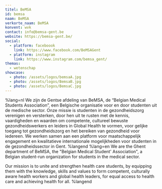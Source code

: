 ```yaml
---
titel: BeMSA
id: bemsa
naam: BeMSA
verkorte_naam: BeMSA
konvent: wvk
contact: info@bemsa-gent.be
website: https://bemsa-gent.be/
social:
  - platform: faceboook
    link: https://www.facebook.com/BeMSAGent
  - platform: instagram
    link: https://www.instagram.com/bemsa_gent/
themas:
  - wetenschap
showcase:
  - photo: /assets/logos/bemsaA.jpg
  - photo: /assets/logos/BemsaB.jpg
  - photo: /assets/logos/BemsaC.jpg
---
```


%lang=nl 
We zijn de Gentse afdeling van BeMSA, de “Belgian Medical Students Association”, een Belgische organisatie voor en door studenten uit de medische sector.
Onze missie is studenten in de gezondheidszorg verenigen en versterken, door hen uit te rusten met de kennis, vaardigheden en waarden om competente, cultureel bewuste gezondheidswerkers en leiders in Global Health te vormen, voor gelijke toegang tot gezondheidszorg en het bereiken van gezondheid voor iedereen. We werken samen aan een platform voor maatschappelijk engagement en kwalitatieve internationale mogelijkheden voor studenten in de gezondheidssector in Gent. 
%langend 
%lang=en 
We are the Ghent department of BeMSA, the "Belgian Medical Student' Association", a Belgian student-run organization for students in the medical sector.

Our mission is to unite and strengthen health care students, by equipping them with the knowledge, skills and values to form competent, culturally aware health workers and global health leaders, for equal access to health care and achieving health for all. 
%langend

